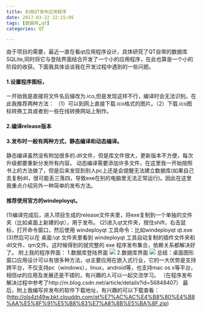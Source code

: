 ```yaml
---
title: 利用QT发布应用程序
date: 2017-03-22 22:15:05
tags: [数据库,qt]
categories: QT

---
```

由于项目的需要，最近一直在看qt应用程序设计，具体研究了QT自带的数据库SQLite,同时将它与登陆界面结合开发了一个小的应用程序，在此也算是一个小的阶段的收获。下面我具体谈谈我在开发过程中遇到的一些问题。
#### 1.设置程序图标，
 一开始我是直接将文件名后缀改为.ico,但是发现这样不行，编译时会无法识别。在此我推荐两种方法：
 （1）可以到网上直接下载.ico格式的图片。（2）下载.ico图标转换工具或者到一些在线转换网站上制作。
#### 2.编译release版本
#### 3.发布时一般有两种方式，静态编译和动态编译。
  静态编译虽然没有附加很多的.dll文件，但是库文件很大，更新版本不方便，每次升级都要重新分发所有内容。
  动态编译需要添加许多文件，在这里我一开始按照书上的方法做了，但是后来发现到别人pc上还是会提醒无法建立数据库(如果自己去复制dll，很可能丢三落四，导致exe在别的电脑里无法正常运行)。因此在这里我重点介绍另外一种简单的发布方法。
####   推荐使用官方的windeployqt。
  (1)编译完成后，进入项目生成的release文件夹里，将exe复制到一个单独的文件夹（比如桌面上新建的qt），用于发布。
  (2)进入qt文件夹，按住shift，右击鼠标，打开命令窗口，然后使用 windeployqt 工具命令：比如windeployqt qt.exe
  (3)然后可以在 桌面:\qt 文件夹里看到 windeployqt 工具自动复制的插件文件夹和 dll文件、qm文件。这时候得到的就完整的 exe 程序发布集合，依赖关系都解决好了。
  附上我的程序界面：
  1.数据库登陆界面
  ![](http://ols4zt49w.bkt.clouddn.com/%60%7B%28U1J%29WWY%60%5D%5BJCT%7D@06~YF.png)
  2.数据库界面
  ![](http://ols4zt49w.bkt.clouddn.com/%5BX@QE%60%7D1DX%7B%60W%5D~O7R73SKQ.png)
总结：桌面图形窗口应用设计可以有很多种方法，qt主要应用在嵌入式行业，它的一大优势是支持跨平台，不仅支持pc（windows），linux，android等，也支持mac os x等平台，相信qt的应用及发展还是不错的，有兴趣的人可以一起交流学习。
（在程序发布解决过程中参考了http://m.blog.csdn.net/article/details?id=56848407）
最后，附上我编写并发布的软件下载地址，有兴趣的可以下载查看：(http://ols4zt49w.bkt.clouddn.com/qt%E7%AC%AC%E4%B8%80%E4%B8%AA%E5%8F%91%E5%B8%83%E7%A8%8B%E5%BA%8F.zip)